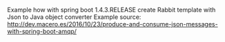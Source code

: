 Example how with spring boot 1.4.3.RELEASE
create Rabbit template with Json to Java object converter
Example source: http://dev.macero.es/2016/10/23/produce-and-consume-json-messages-with-spring-boot-amqp/